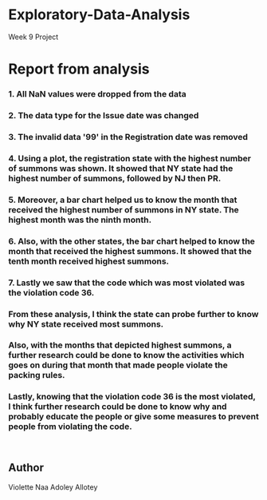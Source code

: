 # Exploratory-Data-Analysis
Week 9 Project



# Report from analysis

### 1. All NaN values were dropped from the data
### 2. The data type for the Issue date was changed
### 3. The invalid data '99' in the Registration date was removed
### 4. Using a plot, the registration state with the highest number of summons was shown. It showed that NY state had the highest number of summons, followed by NJ then PR.
### 5. Moreover, a bar chart helped us to know the month that received the highest number of summons in NY state. The highest month was the ninth month. 
### 6. Also, with the other states, the bar chart helped to know the month that received the highest summons. It showed that the tenth month received highest summons. 
### 7. Lastly we saw that the code which was most violated was the violation code 36.

### From these analysis, I think the state can probe further to know why NY state received most summons.
### Also, with the months that depicted highest summons, a further research could be done to know the activities which goes on during that month that made people violate the packing rules.
### Lastly, knowing that the violation code 36 is the most violated, I think further research could be done to know why and probably educate the people or give some measures to prevent people from violating the code. 


```python

```


```python

```

## Author
Violette Naa Adoley Allotey